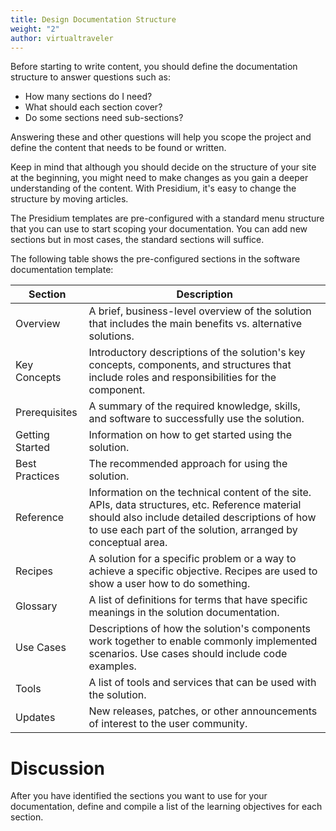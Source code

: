 ```yaml
---
title: Design Documentation Structure
weight: "2"
author: virtualtraveler
---
```


Before starting to write content, you should define the documentation structure to answer questions such as:
* How many sections do I need?
* What should each section cover?
* Do some sections need sub-sections?

Answering these and other questions will help you scope the project and define the content that needs to be found or written.

Keep in mind that although you should decide on the structure of your site at the beginning, you might need to make changes as you gain a deeper understanding of the content. With Presidium, it's easy to change the structure by moving articles.

The Presidium templates are pre-configured with a standard menu structure that you can use to start scoping your documentation. You can add new sections but in most cases, the standard sections will suffice.

The following table shows the pre-configured sections in the software documentation template:

| Section           | Description|
|-------------------|-----------------------|
| Overview          | A brief, business-level overview of the solution that includes the main benefits vs. alternative solutions.
| Key Concepts      | Introductory descriptions of the solution's key concepts, components, and structures that include roles and responsibilities for the component.
| Prerequisites       | A summary of the required knowledge, skills, and software to successfully use the solution.
| Getting Started   | Information on how to get started using the solution.
| Best Practices    | The recommended approach for using the solution.
| Reference         | Information on the technical content of the site. APIs, data structures, etc. Reference material should also include detailed descriptions of how to use each part of the solution, arranged by conceptual area.
| Recipes           | A solution for a specific problem or a way to achieve a specific objective. Recipes are used to show a user how to do something.
| Glossary          | A list of definitions for terms that have specific meanings in the solution documentation.
| Use Cases         | Descriptions of how the solution's components  work together to enable commonly implemented scenarios. Use cases should include code examples.
| Tools             | A list of tools and services that can be used with the solution.
| Updates           | New releases, patches, or other announcements of interest to the user community.

# Discussion

After you have identified the sections you want to use for your documentation, define and compile a list of the learning objectives for each section.

